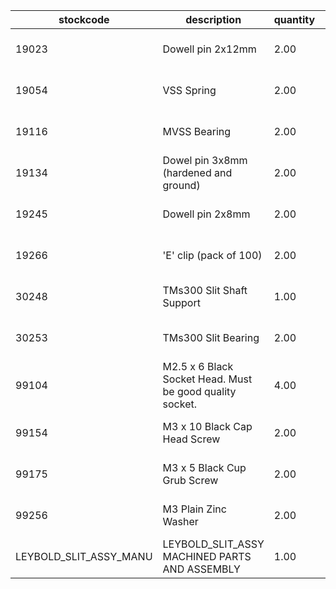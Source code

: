 |stockcode|description|quantity|location|
|---------|-----------|--------|--------|
|19023|Dowell pin 2x12mm|2.00|Free issue to Hamer|
|19054|VSS Spring|2.00|Free issue to Hamer|
|19116|MVSS Bearing|2.00|Free issue to Hamer|
|19134|Dowel pin 3x8mm (hardened and ground)|2.00|Free issue to Hamer|
|19245|Dowell pin 2x8mm|2.00|Free issue to Hamer|
|19266|'E' clip (pack of 100)|2.00|Free issue to Hamer|
|30248|TMs300 Slit Shaft Support|1.00|Free issue to Hamer|
|30253|TMs300 Slit Bearing|2.00|Free issue to Hamer|
|99104|M2.5 x 6 Black Socket Head. Must be good quality socket.|4.00|Free issue to Hamer|
|99154|M3 x 10 Black Cap Head Screw|2.00|Free issue to Hamer|
|99175|M3 x 5 Black Cup Grub Screw|2.00|Free issue to Hamer|
|99256|M3 Plain Zinc Washer|2.00|Free issue to Hamer|
|LEYBOLD_SLIT_ASSY_MANU|LEYBOLD_SLIT_ASSY MACHINED PARTS AND ASSEMBLY|1.00||
